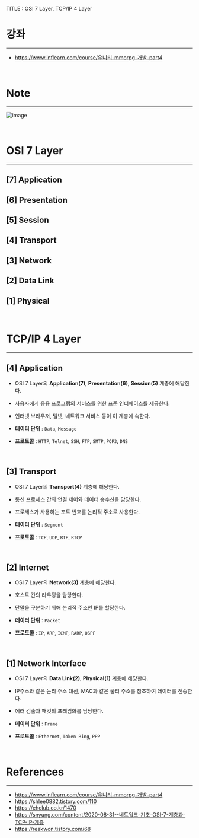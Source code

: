 TITLE : OSI 7 Layer, TCP/IP 4 Layer

# 강좌
---
- <https://www.inflearn.com/course/유니티-mmorpg-개발-part4>

<br>

# Note
---

![image](https://user-images.githubusercontent.com/42164422/125401703-76d00d00-e3ee-11eb-8c47-913b113b2856.png)

<br>

# OSI 7 Layer
---

## **[7] Application**

## **[6] Presentation**

## **[5] Session**

## **[4] Transport**

## **[3] Network**

## **[2] Data Link**

## **[1] Physical**

<br>

# TCP/IP 4 Layer
---

## **[4] Application**
- OSI 7 Layer의 **Application(7)**, **Presentation(6)**, **Session(5)** 계층에 해당한다.
- 사용자에게 응용 프로그램의 서비스를 위한 표준 인터페이스를 제공한다.
- 인터넷 브라우저, 텔넷, 네트워크 서비스 등이 이 계층에 속한다.

- **데이터 단위** : `Data`, `Message`
- **프로토콜** : `HTTP`, `Telnet`, `SSH`, `FTP`, `SMTP`, `POP3`, `DNS`

<br>

## **[3] Transport**
- OSI 7 Layer의 **Transport(4)** 계층에 해당한다.
- 통신 프로세스 간의 연결 제어와 데이터 송수신을 담당한다.
- 프로세스가 사용하는 포트 번호를 논리적 주소로 사용한다.

- **데이터 단위** : `Segment`
- **프로토콜** : `TCP`, `UDP`, `RTP`, `RTCP`

<br>


## **[2] Internet**
- OSI 7 Layer의 **Network(3)** 계층에 해당한다.
- 호스트 간의 라우팅을 담당한다.
- 단말을 구분하기 위해 논리적 주소인 IP를 할당한다.

- **데이터 단위** : `Packet`
- **프로토콜** : `IP`, `ARP`, `ICMP`, `RARP`, `OSPF`

<br>


## **[1] Network Interface**
- OSI 7 Layer의 **Data Link(2)**, **Physical(1)** 계층에 해당한다.
- IP주소와 같은 논리 주소 대신, MAC과 같은 물리 주소를 참조하여 데이터를 전송한다.
- 에러 검출과 패킷의 프레임화를 담당한다.

- **데이터 단위** : `Frame`
- **프로토콜** : `Ethernet`, `Token Ring`, `PPP`

<br>




# References
---
- <https://www.inflearn.com/course/유니티-mmorpg-개발-part4>
- <https://shlee0882.tistory.com/110>
- <https://ehclub.co.kr/1470>
- <https://snyung.com/content/2020-08-31--네트워크-기초-OSI-7-계층과-TCP-IP-계층>
- <https://reakwon.tistory.com/68>






